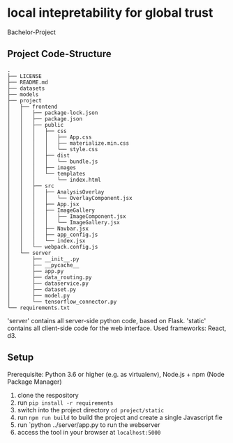 # local intepretability for global trust
Bachelor-Project



## Project Code-Structure

```
.
├── LICENSE
├── README.md
├── datasets
├── models
├── project
│   ├── frontend
│   │   ├── package-lock.json
│   │   ├── package.json
│   │   ├── public
│   │   │   ├── css
│   │   │   │   ├── App.css
│   │   │   │   ├── materialize.min.css
│   │   │   │   └── style.css
│   │   │   ├── dist
│   │   │   │   └── bundle.js
│   │   │   ├── images
│   │   │   └── templates
│   │   │       └── index.html
│   │   ├── src
│   │   │   ├── AnalysisOverlay
│   │   │   │   └── OverlayComponent.jsx
│   │   │   ├── App.jsx
│   │   │   ├── ImageGallery
│   │   │   │   ├── ImageComponent.jsx
│   │   │   │   └── ImageGallery.jsx
│   │   │   ├── Navbar.jsx
│   │   │   ├── app_config.js
│   │   │   └── index.jsx
│   │   └── webpack.config.js
│   └── server
│       ├── __init__.py
│       ├── __pycache__
│       ├── app.py
│       ├── data_routing.py
│       ├── dataservice.py
│       ├── dataset.py
│       ├── model.py
│       └── tensorflow_connector.py
└── requirements.txt
```

'server' contains all server-side python code, based on Flask.
'static' contains all client-side code for the web interface. Used frameworks: React, d3.



## Setup

Prerequisite: Python 3.6 or higher (e.g. as virtualenv), Node.js + npm (Node Package Manager)

1. clone the respository
2. run `pip install -r requirements`
3. switch into the project directory `cd project/static`
4. run `npm run build` to build the project and create a single Javascript fie
5. run `python ../server/app.py to run the webserver
6. access the tool in your browser at `localhost:5000`


